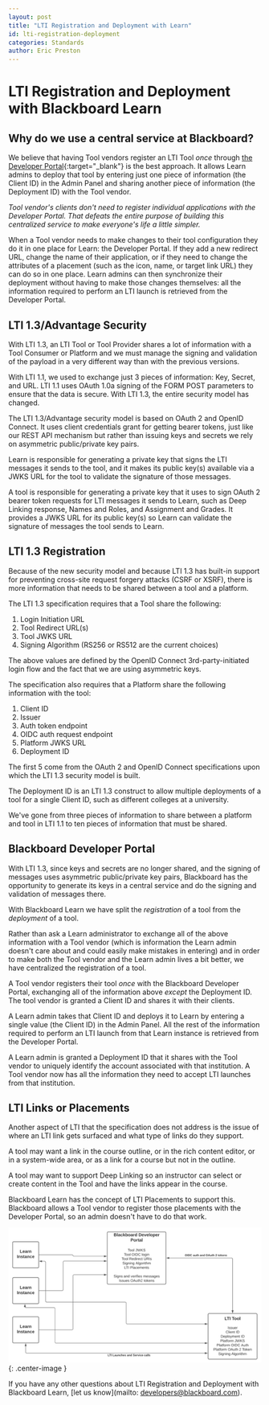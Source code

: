 ```yaml
---
layout: post
title: "LTI Registration and Deployment with Learn"
id: lti-registration-deployment
categories: Standards
author: Eric Preston
---
```


# LTI Registration and Deployment with Blackboard Learn

## Why do we use a central service at Blackboard?

We believe that having Tool vendors register an LTI Tool _once_ through [the Developer Portal](https://developer.blackboard.com/){:target="_blank"} is the best approach. It allows Learn admins to deploy that tool by entering just one piece of information (the Client ID) in the Admin Panel and sharing another piece of information (the Deployment ID) with the Tool vendor.

_Tool vendor's clients don't need to register individual applications with the Developer Portal. That defeats the entire purpose of building this centralized service to make everyone's life a little simpler._

When a Tool vendor needs to make changes to their tool configuration they do it in one place for Learn: the Developer Portal. If they add a new redirect URL, change the name of their application, or if they need to change the attributes of a placement (such as the icon, name, or target link URL) they can do so in one place. Learn admins can then synchronize their deployment without having to make those changes themselves: all the information required to perform an LTI launch is retrieved from the Developer Portal.

## LTI 1.3/Advantage Security

With LTI 1.3, an LTI Tool or Tool Provider shares a lot of information with a Tool Consumer or Platform and we must manage the signing and validation of the payload in a very different way than with the previous versions.

With LTI 1.1, we used to exchange just 3 pieces of information: Key, Secret, and URL. LTI 1.1 uses OAuth 1.0a signing of the FORM POST parameters to ensure that the data is secure. With LTI 1.3, the entire security model has changed.

The LTI 1.3/Advantage security model is based on OAuth 2 and OpenID Connect. It uses client credentials grant for getting bearer tokens, just like our REST API mechanism but rather than issuing keys and secrets we rely on asymmetric public/private key pairs.

Learn is responsible for generating a private key that signs the LTI messages it sends to the tool, and it makes its public key(s) available via a JWKS URL for the tool to validate the signature of those messages.

A tool is responsible for generating a private key that it uses to sign OAuth 2 bearer token requests for LTI messages it sends to Learn, such as Deep Linking response, Names and Roles, and Assignment and Grades. It provides a JWKS URL for its public key(s) so Learn can validate the signature of messages the tool sends to Learn.

## LTI 1.3 Registration

Because of the new security model and because LTI 1.3 has built-in support for preventing cross-site request forgery attacks (CSRF or XSRF), there is more information that needs to be shared between a tool and a platform.

The LTI 1.3 specification requires that a Tool share the following:

1. Login Initiation URL
2. Tool Redirect URL(s)
3. Tool JWKS URL
4. Signing Algorithm (RS256 or RS512 are the current choices)

The above values are defined by the OpenID Connect 3rd-party-initiated login flow and the fact that we are using asymmetric keys.

The specification also requires that a Platform share the following information with the tool:

1. Client ID
2. Issuer
3. Auth token endpoint
4. OIDC auth request endpoint
5. Platform JWKS URL
6. Deployment ID

The first 5 come from the OAuth 2 and OpenID Connect specifications upon which the LTI 1.3 security model is built.

The Deployment ID is an LTI 1.3 construct to allow multiple deployments of a tool for a single Client ID, such as different colleges at a university.

We've gone from three pieces of information to share between a platform and tool in LTI 1.1 to ten pieces of information that must be shared.

## Blackboard Developer Portal

With LTI 1.3, since keys and secrets are no longer shared, and the signing of messages uses asymmetric public/private key pairs, Blackboard has the opportunity to generate its keys in a central service and do the signing and validation of messages there.

With Blackboard Learn we have split the _registration_ of a tool from the _deployment_ of a tool.

Rather than ask a Learn administrator to exchange all of the above information with a Tool vendor (which is information the Learn admin doesn't care about and could easily make mistakes in entering) and in order to make both the Tool vendor and the Learn admin lives a bit better, we have centralized the registration of a tool.

A Tool vendor registers their tool _once_ with the Blackboard Developer Portal, exchanging all of the information above _except_ the Deployment ID. The tool vendor is granted a Client ID and shares it with their clients.

A Learn admin takes that Client ID and deploys it to Learn by entering a single value (the Client ID) in the Admin Panel. All the rest of the information required to perform an LTI launch from that Learn instance is retrieved from the Developer Portal.

A Learn admin is granted a Deployment ID that it shares with the Tool vendor to uniquely identify the account associated with that institution. A Tool vendor now has all the information they need to accept LTI launches from that institution.

## LTI Links or Placements

Another aspect of LTI that the specification does not address is the issue of where an LTI link gets surfaced and what type of links do they support.

A tool may want a link in the course outline, or in the rich content editor, or in a system-wide area, or as a link for a course but not in the outline.

A tool may want to support Deep Linking so an instructor can select or create content in the Tool and have the links appear in the course.

Blackboard Learn has the concept of LTI Placements to support this. Blackboard allows a Tool vendor to register those placements with the Developer Portal, so an admin doesn't have to do that work.

![LTI diagram](../assets/img/ltidiagram.png){: .center-image }

If you have any other questions about LTI Registration and Deployment with Blackboard Learn, [let us know](mailto: developers@blackboard.com).